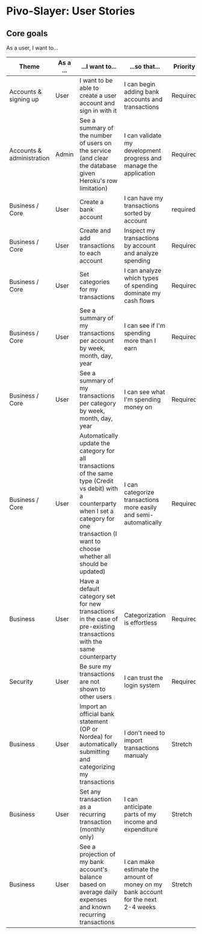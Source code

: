 # Pivo-Slayer: User Stories


## Core goals
As a user, I want to...

| Theme | As a ...| ...I want to... | ...so that...| Priority | Status |
|-|-|-|-|-|-|
| Accounts & signing up  | User | I want to be able to create a user account and sign in with it | I can begin adding bank accounts and transactions | Required | In Progress |
| Accounts & administration  | Admin | See a summary of the number of users on the service (and clear the database given Heroku's row limitation) | I can validate my development progress and manage the application | Required | To Do |
| Business / Core | User | Create a bank account | I can have my transactions sorted by account | required | To Do |
| Business / Core | User | Create and add transactions to each account | Inspect my transactions by account and analyze spending | Required | In Progress |
| Business / Core | User | Set categories for my transactions | I can analyze which types of spending dominate my cash flows | Required | To Do |
| Business / Core | User | See a summary of my transactions per account by week, month, day, year | I can see if I'm spending more than I earn | Required | To Do |
| Business / Core | User | See a summary of my transactions per category by week, month, day, year | I can see what I'm spending money on | Required | To Do |
| Business / Core | User | Automatically update the category for all transactions of the same type (Credit vs debit) with a counterparty when I set a category for one transaction (I want to choose whether all should be updated) | I can categorize transactions more easily and semi-automatically | Required | To Do |
| Business | User | Have a default category set for new transactions in the case of pre-existing transactions with the same counterparty | Categorization is effortless | Required | To Do|
| Security | User | Be sure my transactions are not shown to other users | I can trust the login system | Required | To Do|
| Business| User | Import an official bank statement (OP or Nordea) for automatically submitting and categorizing my transactions | I don't need to import transactions manualy | Stretch | To Do |
| Business | User | Set any transaction as a recurring transaction (monthly only) | I can anticipate parts of my income and expenditure | Stretch | To Do |
| Business | User | See a projection of my bank account's balance based on average daily expenses and known recurring transactions | I can make estimate the amount of money on my bank account for the next 2-4 weeks | Stretch | To Do |